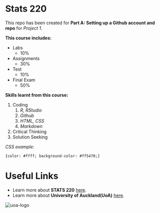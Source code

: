 # Stats 220
This repo has been created for **Part A: Setting up a Github account and repo** for *Project 1*.


**This course includes:**
  * Labs
    - 10%
  * Assignments
    - 30%
  * Test
    - 10%
  * Final Exam
    - 50%
  
**Skills learnt from this course:**
  1. Coding
     1. *R, RStudio*
     2. *Github*
     3. *HTML, CSS*
     4. *Markdown*
  2.  Critical Thinking
  3.  Solution Seeking

*CSS example:*
```
{color: #ffff; background-color: #ff5470;}
```

# Useful Links
 * Learn more about **STATS 220** [here](https://courseoutline.auckland.ac.nz/dco/course/STATS/220/1213).
 * Learn more about **University of Auckland(UoA)** [here](https://www.auckland.ac.nz/en.html).



![uoa-logo](https://www.careers.auckland.ac.nz/wp-content/themes/careers-uoa-calibrate/assets/img/uoa-logo.png)
